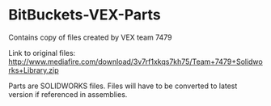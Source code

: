 # BitBuckets-VEX-Parts
Contains copy of files created by VEX team 7479

Link to original files:
http://www.mediafire.com/download/3v7rf1xkqs7kh75/Team+7479+Solidworks+Library.zip

Parts are SOLIDWORKS files. Files will have to be converted to latest version if referenced in assemblies.
